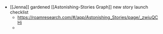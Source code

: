 - [[Jenna]] gardened [[Astonishing-Stories Graph]] new story launch checklist
    - https://roamresearch.com/#/app/Astonishing_Stories/page/_zwiuQCHi
    - 

